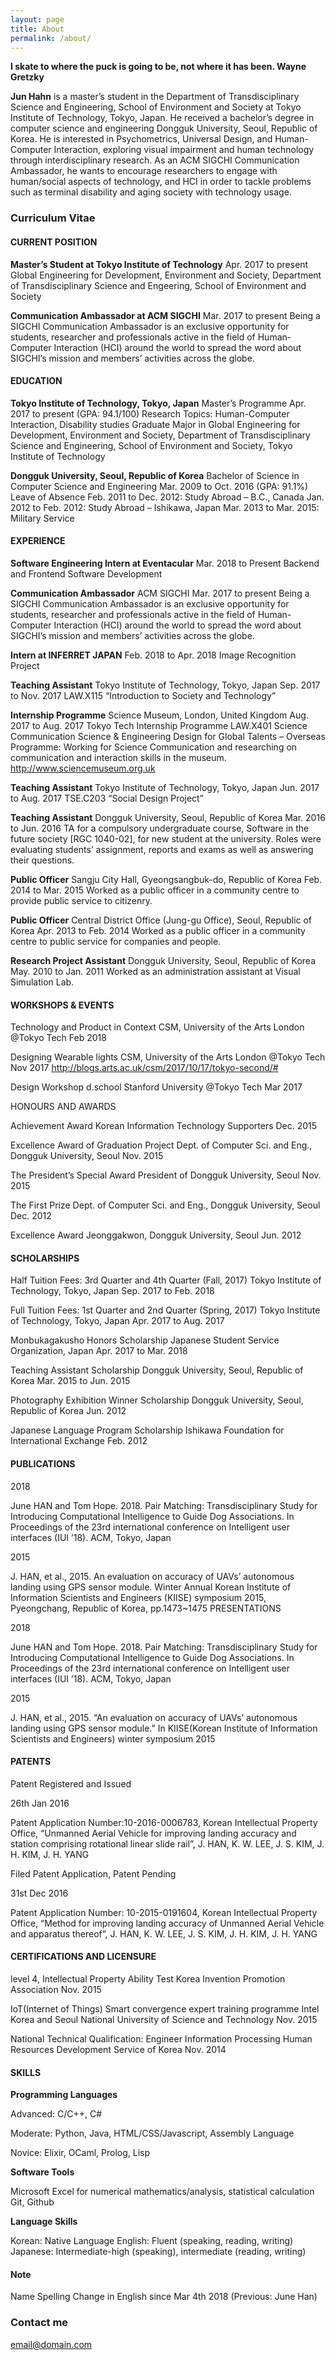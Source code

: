 ```yaml
---
layout: page
title: About
permalink: /about/
---
```


**I skate to where the puck is going to be, not where it has been. Wayne Gretzky**


**Jun Hahn** is a master’s student in the Department of Transdisciplinary Science and Engineering, School of Environment and Society at Tokyo Institute of Technology, Tokyo, Japan. He received a bachelor’s degree in computer science and engineering Dongguk University, Seoul, Republic of Korea. He is interested in Psychometrics, Universal Design, and Human-Computer Interaction, exploring visual impairment and human technology through interdisciplinary research. As an ACM SIGCHI Communication Ambassador, he wants to encourage researchers to engage with human/social aspects of technology, and HCI in order to tackle problems such as terminal disability and aging society with technology usage.


### Curriculum Vitae  

#### __CURRENT POSITION__

**Master’s Student at Tokyo Institute of Technology**
Apr. 2017 to present
Global Engineering for Development, Environment and Society, Department of Transdisciplinary Science and Engeering, School of Environment and Society

**Communication Ambassador at ACM SIGCHI**
Mar. 2017 to present
Being a SIGCHI Communication Ambassador is an exclusive opportunity for students, researcher and professionals active in the field of Human-Computer Interaction (HCI) around the world to spread the word about SIGCHI’s mission and members’ activities across the globe.

#### __EDUCATION__

**Tokyo Institute of Technology, Tokyo, Japan**
Master’s Programme
Apr. 2017 to present (GPA: 94.1/100)
Research Topics: Human-Computer Interaction, Disability studies
Graduate Major in Global Engineering for Development, Environment and Society,
Department of Transdisciplinary Science and Engineering,
School of Environment and Society,
Tokyo Institute of Technology

**Dongguk University, Seoul, Republic of Korea**
Bachelor of Science in Computer Science and Engineering
Mar. 2009 to Oct. 2016 (GPA: 91.1%)
Leave of Absence 
     Feb. 2011 to Dec. 2012: Study Abroad – B.C., Canada
     Jan. 2012 to Feb. 2012: Study Abroad – Ishikawa, Japan
     Mar. 2013 to Mar. 2015: Military Service

#### __EXPERIENCE__

**Software Engineering Intern at Eventacular**
Mar. 2018 to Present
Backend and Frontend Software Development

**Communication Ambassador**
ACM SIGCHI
Mar. 2017 to present
Being a SIGCHI Communication Ambassador is an exclusive opportunity for students, researcher and professionals active in the field of Human-Computer Interaction (HCI) around the world to spread the word about SIGCHI’s mission and members’ activities across the globe.

**Intern at INFERRET JAPAN**
Feb. 2018 to Apr. 2018
Image Recognition Project

**Teaching Assistant**
Tokyo Institute of Technology, Tokyo, Japan
Sep. 2017 to Nov. 2017
LAW.X115 “Introduction to Society and Technology”

**Internship Programme**
Science Museum, London, United Kingdom
Aug. 2017 to Aug. 2017
Tokyo Tech Internship Programme
LAW.X401 Science Communication Science & Engineering Design for Global Talents – Overseas Programme: Working for Science Communication and researching on communication and interaction skills in the museum.
http://www.sciencemuseum.org.uk

**Teaching Assistant**
Tokyo Institute of Technology, Tokyo, Japan
Jun. 2017 to Aug. 2017
TSE.C203 “Social Design Project”

**Teaching Assistant**
Dongguk University, Seoul, Republic of Korea
Mar. 2016 to Jun. 2016
TA for a compulsory undergraduate course, Software in the future society [RGC 1040-02], for new student at the university. Roles were evaluating students’ assignment, reports and exams as well as answering their questions.

**Public Officer**
Sangju City Hall, Gyeongsangbuk-do, Republic of Korea
Feb. 2014 to Mar. 2015
Worked as a public officer in a community centre to provide public service to citizenry.

**Public Officer**
Central District Office (Jung-gu Office), Seoul, Republic of Korea
Apr. 2013 to Feb. 2014
Worked as a public officer in a community centre to public service for companies and people.

**Research Project Assistant**
Dongguk University, Seoul, Republic of Korea
May. 2010 to Jan. 2011
Worked as an administration assistant at Visual Simulation Lab.

#### __WORKSHOPS & EVENTS__

Technology and Product in Context 
CSM, University of the Arts London  @Tokyo Tech
Feb 2018

Designing Wearable lights
CSM, University of the Arts London  @Tokyo Tech
Nov 2017
http://blogs.arts.ac.uk/csm/2017/10/17/tokyo-second/#

Design Workshop 
d.school Stanford University @Tokyo Tech
Mar 2017

HONOURS AND AWARDS

Achievement Award
Korean Information Technology Supporters
Dec. 2015

Excellence Award of Graduation Project
Dept. of Computer Sci. and Eng., Dongguk University, Seoul
Nov. 2015

The President’s Special Award
President of Dongguk University, Seoul
Nov. 2015

The First Prize
Dept. of Computer Sci. and Eng., Dongguk University, Seoul
Dec. 2012

Excellence Award
Jeonggakwon, Dongguk University, Seoul
Jun. 2012

#### __SCHOLARSHIPS__

Half Tuition Fees: 3rd Quarter and 4th Quarter (Fall, 2017)
Tokyo Institute of Technology, Tokyo, Japan
Sep. 2017 to Feb. 2018

Full Tuition Fees: 1st Quarter and 2nd Quarter (Spring, 2017)
Tokyo Institute of Technology, Tokyo, Japan
Apr. 2017 to Aug. 2017

Monbukagakusho Honors Scholarship
Japanese Student Service Organization, Japan
Apr. 2017 to Mar. 2018

Teaching Assistant Scholarship
Dongguk University, Seoul, Republic of Korea
Mar. 2015 to Jun. 2015

Photography Exhibition Winner Scholarship
Dongguk University, Seoul, Republic of Korea
Jun. 2012

Japanese Language Program Scholarship
Ishikawa Foundation for International Exchange
Feb. 2012

#### __PUBLICATIONS__

2018

June HAN and Tom Hope. 2018. Pair Matching: Transdisciplinary Study for Introducing Computational Intelligence to Guide Dog Associations. In Proceedings of the 23rd international conference on Intelligent user interfaces (IUI ’18). ACM, Tokyo, Japan

2015

J. HAN, et al., 2015. An evaluation on accuracy of UAVs’ autonomous landing using GPS sensor module. Winter Annual Korean Institute of Information Scientists and Engineers (KIISE) symposium 2015, Pyeongchang, Republic of Korea, pp.1473~1475
PRESENTATIONS

2018 

June HAN and Tom Hope. 2018. Pair Matching: Transdisciplinary Study for Introducing Computational Intelligence to Guide Dog Associations. In Proceedings of the 23rd international conference on Intelligent user interfaces (IUI ’18). ACM, Tokyo, Japan

2015

J. HAN, et al., 2015. “An evaluation on accuracy of UAVs’ autonomous landing using GPS sensor module.” In KIISE(Korean Institute of Information Scientists and Engineers) winter symposium 2015

#### __PATENTS__

Patent Registered and Issued

26th Jan 2016

Patent Application Number:10-2016-0006783, Korean Intellectual Property Office, “Unmanned Aerial Vehicle for improving landing accuracy and station comprising rotational linear slide rail”, J. HAN, K. W. LEE, J. S. KIM, J. H. KIM, J. H. YANG

Filed Patent Application, Patent Pending

31st Dec 2016

Patent Application Number: 10-2015-0191604, Korean Intellectual Property Office, “Method for improving landing accuracy of Unmanned Aerial Vehicle and apparatus thereof”, J. HAN, K. W. LEE, J. S. KIM, J. H. KIM, J. H. YANG

#### __CERTIFICATIONS AND LICENSURE__

level 4, Intellectual Property Ability Test
Korea Invention Promotion Association
Nov. 2015

IoT(Internet of Things) Smart convergence expert training programme
Intel Korea and Seoul National University of Science and Technology
Nov. 2015

National Technical Qualification: Engineer Information Processing
Human Resources Development Service of Korea
Nov. 2014

#### __SKILLS__

**Programming Languages**

Advanced: C/C++, C#

Moderate: Python, Java, HTML/CSS/Javascript, Assembly Language

Novice: Elixir, OCaml, Prolog, Lisp

**Software Tools**

Microsoft Excel for numerical mathematics/analysis, statistical calculation
Git, Github

**Language Skills**

Korean: Native Language
English: Fluent (speaking, reading, writing)
Japanese: Intermediate-high (speaking), intermediate (reading, writing)

#### __Note__

Name Spelling Change in English since Mar 4th 2018 (Previous: June Han)

### Contact me

[email@domain.com](mailto:han.j.ag@m.titech.ac.jp)